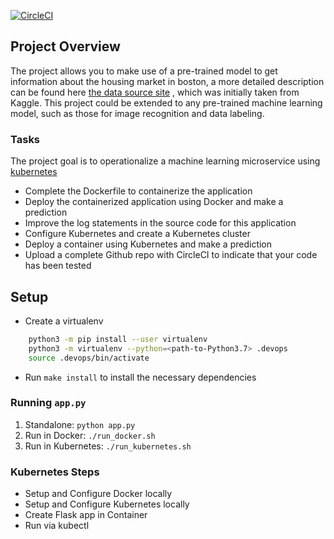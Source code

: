[![CircleCI](https://circleci.com/gh/circleci/circleci-docs.svg?style=svg)](https://circleci.com/gh/circleci/circleci-docs)

## Project Overview

The project allows you to make use of a pre-trained model to get information about the housing market in boston, a more detailed description can be found here [the data source site](https://www.kaggle.com/c/boston-housing) , which was initially taken from Kaggle. This project could be extended to any pre-trained machine learning model, such as those for image recognition and data labeling.
### Tasks

The project goal is to operationalize a machine learning microservice using [kubernetes](https://kubernetes.io/)
* Complete the Dockerfile to containerize the application
* Deploy the containerized application using Docker and make a prediction
* Improve the log statements in the source code for this application
* Configure Kubernetes and create a Kubernetes cluster
* Deploy a container using Kubernetes and make a prediction
* Upload a complete Github repo with CircleCI to indicate that your code has been tested

## Setup

* Create a virtualenv
```bash
    python3 -m pip install --user virtualenv
    python3 -m virtualenv --python=<path-to-Python3.7> .devops
    source .devops/bin/activate
```
* Run `make install` to install the necessary dependencies

### Running `app.py`

1. Standalone:  `python app.py`
2. Run in Docker:  `./run_docker.sh`
3. Run in Kubernetes:  `./run_kubernetes.sh`

### Kubernetes Steps

* Setup and Configure Docker locally
* Setup and Configure Kubernetes locally
* Create Flask app in Container
* Run via kubectl